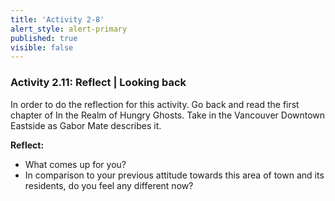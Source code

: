 ```yaml
---
title: 'Activity 2-8'
alert_style: alert-primary
published: true
visible: false
---
```


### Activity 2.11: Reflect | Looking back

In order to do the reflection for this activity. Go back and read the first chapter of In the Realm of Hungry Ghosts. Take in the Vancouver Downtown Eastside as Gabor Mate describes it.

**Reflect:**

- What comes up for you?
- In comparison to your previous attitude towards this area of town and its residents, do you feel any different now?

